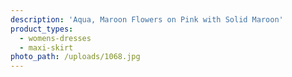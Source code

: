 ```yaml
---
description: 'Aqua, Maroon Flowers on Pink with Solid Maroon'
product_types:
  - womens-dresses
  - maxi-skirt
photo_path: /uploads/1068.jpg
---
```

